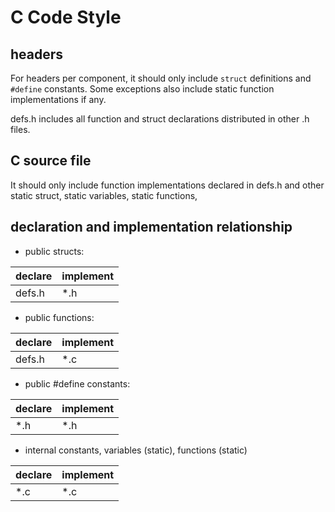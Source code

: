 # C Code Style

## headers

For headers per component, it should only include `struct` definitions and `#define` constants. Some exceptions also include static function implementations if any.

defs.h includes all function and struct declarations distributed in other .h files.


## C source file

It should only include function implementations declared in defs.h and other static struct, static variables, static functions,

## declaration and implementation relationship

- public structs: 

| declare  | implement |
| -------- | --------- |
| defs.h   | \*.h      |

- public functions:

| declare  | implement |
| -------- | --------- |
| defs.h   | \*.c      |

- public #define constants:

| declare  | implement |
| -------- | --------- |
| \*.h     | \*.h      |

- internal constants, variables (static), functions (static)

| declare  | implement |
| -------- | --------- |
| \*.c     | \*.c      |
